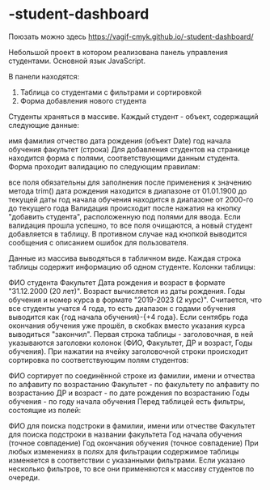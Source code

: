 # -student-dashboard

Поюзать можно здесь https://vagif-cmyk.github.io/-student-dashboard/

Небольшой проект в котором реализована панель управления студентами.
Основной язык JavaScript.

В панели находятся:
1. Таблица со студентами с фильтрами и сортировкой
2. Форма добавления нового студента

Студенты храняться в массиве. Каждый студент - объект, содержащий следующие данные:

имя
фамилия
отчество
дата рождения (объект Date)
год начала обучения
факультет (строка)
Для добавления студентов на странице находится форма с полями, соответствующими данным студента. Форма проходит валидацию по следующим правилам:

все поля обязательны для заполнения после применения к значению метода trim()
дата рождения находится в диапазоне от 01.01.1900 до текущей даты
год начала обучения находится в диапазоне от 2000-го до текущего года
Валидация происходит после нажатия на кнопку "добавить студента", расположенную под полями для ввода. Если валидация прошла успешно, то все поля очищаются, а новый студент добавляется в таблицу. В противном случае над кнопкой выводится сообщения с описанием ошибок для пользователя.

Данные из массива выводяться в табличном виде. Каждая строка таблицы содержит информацию об одном студенте. Колонки таблицы:

ФИО студента
Факультет
Дата рождения и возраст в формате "31.12.2000 (20 лет)". Возраст вычисляется из даты рождения.
Годы обучения и номер курса в формате "2019-2023 (2 курс)". Считается, что все студенты учатся 4 года, то есть диапазон с годами обучения выводится как {год начала обучения}-{+4 года}. Если сентябрь года окончания обучения уже прошёл, в скобках вместо указания курса выводиться "закончил".
Первая строка таблицы - заголовочная, в ней указываются заголовки колонок (ФИО, Факультет, ДР и возраст, Годы обучения). При нажатии на ячейку заголовочной строки происходит сортировка по соответствующим полям студентов:

ФИО сортирует по соединённой строке из фамилии, имени и отчества по алфавиту по возрастанию
Факультет - по факультету по алфавиту по возрастанию
ДР и возраст - по дате рождения по возрастанию
Годы обучения - по году начала обучения
Перед таблицей есть фильтры, состоящие из полей:

ФИО для поиска подстроки в фамилии, имени или отчестве
Факультет для поиска подстроки в названии факультета
Год начала обучения (точное совпадение)
Год окончания обучения (точное совпадение)
При любых изменениях в полях для фильтрации содержимое таблицы изменяется в соответствии с указанными фильтрами. Если указано несколько фильтров, то все они применяются к массиву студентов по очереди.
